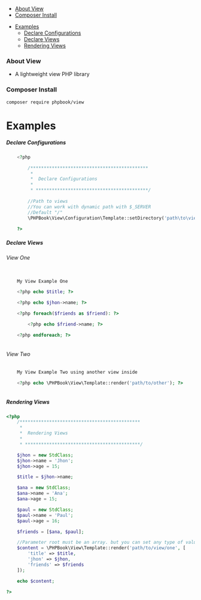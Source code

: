     
+ [About View](#about-view)
+ [Composer Install](#composer-install)
- [Examples](#examples)
	* [Declare Configurations](#declare-configurations)
	* [Declare Views](#declare-views)
	* [Rendering Views](#rendering-views)

### About View

- A lightweight view PHP library

### Composer Install

	composer require phpbook/view

# Examples

##### Declare Configurations
```php
	<?php

		/********************************************
		 * 
		 *  Declare Configurations
		 * 
		 * ******************************************/
		
		//Path to views
		//You can work with dynamic path with $_SERVER
		//Default "/"
		\PHPBook\View\Configuration\Template::setDirectory('path\to\views\base\dir');
	
 	?>
```

##### Declare Views

###### View One

```php
		
	My View Example One

	<?php echo $title; ?>

	<?php echo $jhon->name; ?>

	<?php foreach($friends as $friend): ?>

		<?php echo $friend->name; ?>

	<?php endforeach; ?>
		
```

###### View Two

```php
	My View Example Two using another view inside

	<?php echo \PHPBook\View\Template::render('path/to/other'); ?>
		
```

##### Rendering Views

```php
<?php 
	/*********************************************
	 * 
	 *  Rendering Views
	 * 
	 * *******************************************/

	$jhon = new StdClass;
	$jhon->name = 'Jhon';
	$jhon->age = 15;

	$title = $jhon->name;

	$ana = new StdClass;
	$ana->name = 'Ana';
	$ana->age = 15;

	$paul = new StdClass;
	$paul->name = 'Paul';
	$paul->age = 16;

	$friends = [$ana, $paul];

	//Parameter root must be an array. but you can set any type of value inside.
	$content = \PHPBook\View\Template::render('path/to/view/one', [
		'title' => $title, 
		'jhon' => $jhon, 
		'friends' => $friends
	]);

	echo $content;
    
?>
```
